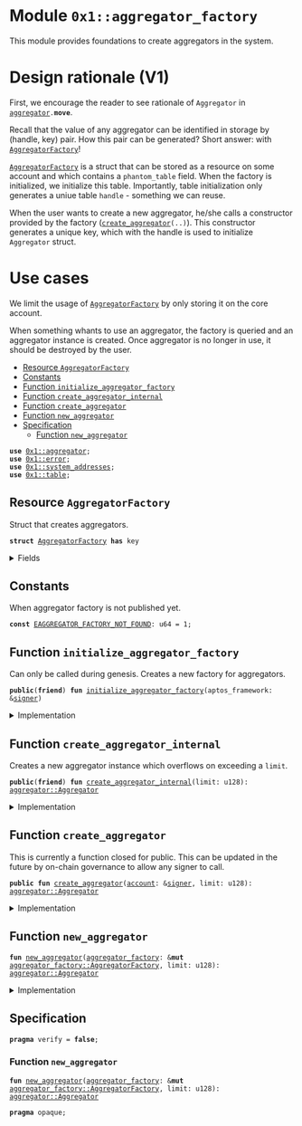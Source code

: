 
<a name="0x1_aggregator_factory"></a>

# Module `0x1::aggregator_factory`

This module provides foundations to create aggregators in the system.

Design rationale (V1)
=====================
First, we encourage the reader to see rationale of <code>Aggregator</code> in
<code><a href="aggregator.md#0x1_aggregator">aggregator</a>.<b>move</b></code>.

Recall that the value of any aggregator can be identified in storage by
(handle, key) pair. How this pair can be generated? Short answer: with
<code><a href="aggregator_factory.md#0x1_aggregator_factory_AggregatorFactory">AggregatorFactory</a></code>!

<code><a href="aggregator_factory.md#0x1_aggregator_factory_AggregatorFactory">AggregatorFactory</a></code> is a struct that can be stored as a resource on some
account and which contains a <code>phantom_table</code> field. When the factory is
initialized, we initialize this table. Importantly, table initialization
only generates a uniue table <code>handle</code> - something we can reuse.

When the user wants to create a new aggregator, he/she calls a constructor
provided by the factory (<code><a href="aggregator_factory.md#0x1_aggregator_factory_create_aggregator">create_aggregator</a>(..)</code>). This constructor generates
a unique key, which with the handle is used to initialize <code>Aggregator</code> struct.

Use cases
=========
We limit the usage of <code><a href="aggregator_factory.md#0x1_aggregator_factory_AggregatorFactory">AggregatorFactory</a></code> by only storing it on the core
account.

When something whants to use an aggregator, the factory is queried and an
aggregator instance is created. Once aggregator is no longer in use, it
should be destroyed by the user.


-  [Resource `AggregatorFactory`](#0x1_aggregator_factory_AggregatorFactory)
-  [Constants](#@Constants_0)
-  [Function `initialize_aggregator_factory`](#0x1_aggregator_factory_initialize_aggregator_factory)
-  [Function `create_aggregator_internal`](#0x1_aggregator_factory_create_aggregator_internal)
-  [Function `create_aggregator`](#0x1_aggregator_factory_create_aggregator)
-  [Function `new_aggregator`](#0x1_aggregator_factory_new_aggregator)
-  [Specification](#@Specification_1)
    -  [Function `new_aggregator`](#@Specification_1_new_aggregator)


<pre><code><b>use</b> <a href="aggregator.md#0x1_aggregator">0x1::aggregator</a>;
<b>use</b> <a href="../../aptos-stdlib/../move-stdlib/doc/error.md#0x1_error">0x1::error</a>;
<b>use</b> <a href="system_addresses.md#0x1_system_addresses">0x1::system_addresses</a>;
<b>use</b> <a href="../../aptos-stdlib/doc/table.md#0x1_table">0x1::table</a>;
</code></pre>



<a name="0x1_aggregator_factory_AggregatorFactory"></a>

## Resource `AggregatorFactory`

Struct that creates aggregators.


<pre><code><b>struct</b> <a href="aggregator_factory.md#0x1_aggregator_factory_AggregatorFactory">AggregatorFactory</a> <b>has</b> key
</code></pre>



<details>
<summary>Fields</summary>


<dl>
<dt>
<code>phantom_table: <a href="../../aptos-stdlib/doc/table.md#0x1_table_Table">table::Table</a>&lt;<b>address</b>, u128&gt;</code>
</dt>
<dd>

</dd>
</dl>


</details>

<a name="@Constants_0"></a>

## Constants


<a name="0x1_aggregator_factory_EAGGREGATOR_FACTORY_NOT_FOUND"></a>

When aggregator factory is not published yet.


<pre><code><b>const</b> <a href="aggregator_factory.md#0x1_aggregator_factory_EAGGREGATOR_FACTORY_NOT_FOUND">EAGGREGATOR_FACTORY_NOT_FOUND</a>: u64 = 1;
</code></pre>



<a name="0x1_aggregator_factory_initialize_aggregator_factory"></a>

## Function `initialize_aggregator_factory`

Can only be called during genesis.
Creates a new factory for aggregators.


<pre><code><b>public</b>(<b>friend</b>) <b>fun</b> <a href="aggregator_factory.md#0x1_aggregator_factory_initialize_aggregator_factory">initialize_aggregator_factory</a>(aptos_framework: &<a href="../../aptos-stdlib/../move-stdlib/doc/signer.md#0x1_signer">signer</a>)
</code></pre>



<details>
<summary>Implementation</summary>


<pre><code><b>public</b>(<b>friend</b>) <b>fun</b> <a href="aggregator_factory.md#0x1_aggregator_factory_initialize_aggregator_factory">initialize_aggregator_factory</a>(aptos_framework: &<a href="../../aptos-stdlib/../move-stdlib/doc/signer.md#0x1_signer">signer</a>) {
    <a href="system_addresses.md#0x1_system_addresses_assert_aptos_framework">system_addresses::assert_aptos_framework</a>(aptos_framework);
    <b>let</b> <a href="aggregator_factory.md#0x1_aggregator_factory">aggregator_factory</a> = <a href="aggregator_factory.md#0x1_aggregator_factory_AggregatorFactory">AggregatorFactory</a> {
        phantom_table: <a href="../../aptos-stdlib/doc/table.md#0x1_table_new">table::new</a>()
    };
    <b>move_to</b>(aptos_framework, <a href="aggregator_factory.md#0x1_aggregator_factory">aggregator_factory</a>);
}
</code></pre>



</details>

<a name="0x1_aggregator_factory_create_aggregator_internal"></a>

## Function `create_aggregator_internal`

Creates a new aggregator instance which overflows on exceeding a <code>limit</code>.


<pre><code><b>public</b>(<b>friend</b>) <b>fun</b> <a href="aggregator_factory.md#0x1_aggregator_factory_create_aggregator_internal">create_aggregator_internal</a>(limit: u128): <a href="aggregator.md#0x1_aggregator_Aggregator">aggregator::Aggregator</a>
</code></pre>



<details>
<summary>Implementation</summary>


<pre><code><b>public</b>(<b>friend</b>) <b>fun</b> <a href="aggregator_factory.md#0x1_aggregator_factory_create_aggregator_internal">create_aggregator_internal</a>(limit: u128): Aggregator <b>acquires</b> <a href="aggregator_factory.md#0x1_aggregator_factory_AggregatorFactory">AggregatorFactory</a> {
    <b>assert</b>!(
        <b>exists</b>&lt;<a href="aggregator_factory.md#0x1_aggregator_factory_AggregatorFactory">AggregatorFactory</a>&gt;(@aptos_framework),
        <a href="../../aptos-stdlib/../move-stdlib/doc/error.md#0x1_error_not_found">error::not_found</a>(<a href="aggregator_factory.md#0x1_aggregator_factory_EAGGREGATOR_FACTORY_NOT_FOUND">EAGGREGATOR_FACTORY_NOT_FOUND</a>)
    );

    <b>let</b> <a href="aggregator_factory.md#0x1_aggregator_factory">aggregator_factory</a> = <b>borrow_global_mut</b>&lt;<a href="aggregator_factory.md#0x1_aggregator_factory_AggregatorFactory">AggregatorFactory</a>&gt;(@aptos_framework);
    <a href="aggregator_factory.md#0x1_aggregator_factory_new_aggregator">new_aggregator</a>(<a href="aggregator_factory.md#0x1_aggregator_factory">aggregator_factory</a>, limit)
}
</code></pre>



</details>

<a name="0x1_aggregator_factory_create_aggregator"></a>

## Function `create_aggregator`

This is currently a function closed for public. This can be updated in the future by on-chain governance
to allow any signer to call.


<pre><code><b>public</b> <b>fun</b> <a href="aggregator_factory.md#0x1_aggregator_factory_create_aggregator">create_aggregator</a>(<a href="account.md#0x1_account">account</a>: &<a href="../../aptos-stdlib/../move-stdlib/doc/signer.md#0x1_signer">signer</a>, limit: u128): <a href="aggregator.md#0x1_aggregator_Aggregator">aggregator::Aggregator</a>
</code></pre>



<details>
<summary>Implementation</summary>


<pre><code><b>public</b> <b>fun</b> <a href="aggregator_factory.md#0x1_aggregator_factory_create_aggregator">create_aggregator</a>(<a href="account.md#0x1_account">account</a>: &<a href="../../aptos-stdlib/../move-stdlib/doc/signer.md#0x1_signer">signer</a>, limit: u128): Aggregator <b>acquires</b> <a href="aggregator_factory.md#0x1_aggregator_factory_AggregatorFactory">AggregatorFactory</a> {
    // Only Aptos Framework (0x1) <a href="account.md#0x1_account">account</a> can call this for now.
    <a href="system_addresses.md#0x1_system_addresses_assert_aptos_framework">system_addresses::assert_aptos_framework</a>(<a href="account.md#0x1_account">account</a>);
    <a href="aggregator_factory.md#0x1_aggregator_factory_create_aggregator_internal">create_aggregator_internal</a>(limit)
}
</code></pre>



</details>

<a name="0x1_aggregator_factory_new_aggregator"></a>

## Function `new_aggregator`



<pre><code><b>fun</b> <a href="aggregator_factory.md#0x1_aggregator_factory_new_aggregator">new_aggregator</a>(<a href="aggregator_factory.md#0x1_aggregator_factory">aggregator_factory</a>: &<b>mut</b> <a href="aggregator_factory.md#0x1_aggregator_factory_AggregatorFactory">aggregator_factory::AggregatorFactory</a>, limit: u128): <a href="aggregator.md#0x1_aggregator_Aggregator">aggregator::Aggregator</a>
</code></pre>



<details>
<summary>Implementation</summary>


<pre><code><b>native</b> <b>fun</b> <a href="aggregator_factory.md#0x1_aggregator_factory_new_aggregator">new_aggregator</a>(<a href="aggregator_factory.md#0x1_aggregator_factory">aggregator_factory</a>: &<b>mut</b> <a href="aggregator_factory.md#0x1_aggregator_factory_AggregatorFactory">AggregatorFactory</a>, limit: u128): Aggregator;
</code></pre>



</details>

<a name="@Specification_1"></a>

## Specification



<pre><code><b>pragma</b> verify = <b>false</b>;
</code></pre>



<a name="@Specification_1_new_aggregator"></a>

### Function `new_aggregator`


<pre><code><b>fun</b> <a href="aggregator_factory.md#0x1_aggregator_factory_new_aggregator">new_aggregator</a>(<a href="aggregator_factory.md#0x1_aggregator_factory">aggregator_factory</a>: &<b>mut</b> <a href="aggregator_factory.md#0x1_aggregator_factory_AggregatorFactory">aggregator_factory::AggregatorFactory</a>, limit: u128): <a href="aggregator.md#0x1_aggregator_Aggregator">aggregator::Aggregator</a>
</code></pre>




<pre><code><b>pragma</b> opaque;
</code></pre>
